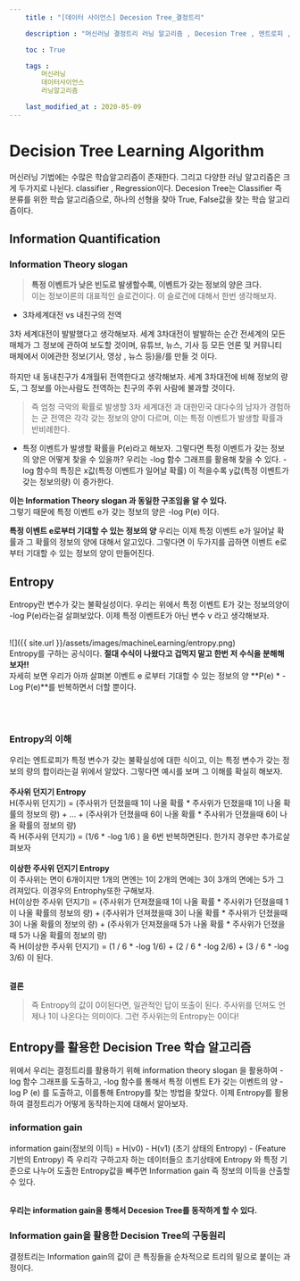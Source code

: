 ```yaml
---
    title : "[데이터 사이언스] Decesion Tree_결정트리"

    description : "머신러닝 결정트리 러닝 알고리즘 , Decesion Tree , 엔트로피 , Entopy"

    toc : True

    tags :
        머신러닝
        데이터사이언스
        러닝알고리즘

    last_modified_at : 2020-05-09
---
```

# Decision Tree Learning Algorithm 

머신러닝 기법에는 수많은 학습알고리즘이 존재한다. 그리고 다양한 러닝 알고리즘은 크게 두가지로 나뉜다. classifier , Regression이다. Decesion Tree는 Classifier 즉 분류를 위한 학습 알고리즘으로, 하나의 선형을 찾아 True, False값을 찾는 학습 알고리즘이다.

## Information Quantification

### Information Theory slogan

>**특정 이벤트가 낮은 빈도로 발생할수록, 이벤트가 갖는 정보의 양은 크다.**<br/>
이는 정보이론의 대표적인 슬로건이다. 이 슬로건에 대해서 한번 생각해보자. 


* 3차세계대전 vs 내친구의 전역

 3차 세계대전이 발발했다고 생각해보자. 세계 3차대전이 발발하는 순간 전세계의 모든 매체가 그 정보에 관하여 보도할 것이며, 유튜브, 뉴스, 기사 등 모든 언론 및 커뮤니티 매체에서 이에관한 정보(기사, 영상 , 뉴스 등)을/를 만들 것 이다.<br/><br/>
하지만 내 동내친구가 4개월뒤 전역한다고 생각해보자. 세계 3차대전에 비해 정보의 량도, 그 정보를 아는사람도 전역하는 친구의 주위 사람에 불과할 것이다. 

> 즉 엄청 극악의 확률로 발생할 3차 세계대전 과 대한민국 대다수의 남자가 경험하는 군 전역은 각각 갖는 정보의 양이 다르며, 이는 특정 이벤트가 발생할 확률과 반비례한다.  

* 특정 이벤트가 발생할 확률을 P(e)라고 해보자. 그렇다면 특정 이벤트가 갖는 정보의 양은 어떻게 찾을 수 있을까?
우리는 -log 함수 그래프를 활용해 찾을 수 있다. -log 함수의 특징은 x값(특정 이벤트가 일어날 확률) 이 적을수록 y값(특정 이벤트가 갖는 정보의량) 이 증가한다. <br/>

**이는 Information Theory slogan 과 동일한 구조임을 알 수 있다.**<br/>
그렇기 때문에 특정 이벤트 e가 갖는 정보의 양은 -log P(e) 이다.

**특정 이벤트 e로부터 기대할 수 있는 정보의 양**
우리는 이제 특정 이벤트 e가 일어날 확률과 그 확률의 정보의 양에 대해서 알고있다. 그렇다면 이 두가지를 곱하면 이벤트 e로부터 기대할 수 있는 정보의 양이 만들어진다.
## Entropy

Entropy란 변수가 갖는 불확실성이다. 우리는 위에서 특정 이벤트 E가 갖는 정보의양이 -log P(e)라는걸 살펴보았다. 이제 특정 이벤트E가 아닌 변수 v 라고 생각해보자.<br/><br/>

![]({{ site.url }}/assets/images/machineLearning/entropy.png)<br/>
Entropy를 구하는 공식이다. **절대 수식이 나왔다고 겁먹지 말고 한번 저 수식을 분해해보자!!**<br/>
자세히 보면 우리가 아까 살펴본 이벤트 e 로부터 기대할 수 있는 정보의 양 **P(e) * -Log P(e)**를 반복하면서 더할 뿐이다.

<br/><br/>
### Entropy의 이해

우리는 엔트로피가 특정 변수가 갖는 불확실성에 대한 식이고, 이는 특정 변수가 갖는 정보의 량의 합이라는걸 위에서 알았다. 그렇다면 예시를 보며 그 이해를 확실히 해보자.<br/>
<br/>
**주사위 던지기 Entropy**<br/>
H(주사위 던지기)  = (주사위가 던졌을때 1이 나올 확률 * 주사위가 던졌을때 1이 나올 확률의 정보의 량) + ... + (주사위가 던졌을때 6이 나올 확률 * 주사위가 던졌을때 6이 나올 확률의 정보의 량)
<br/>
즉 H(주사위 던지기) = (1/6 * -log 1/6 ) 을 6번 반복하면된다. 한가지 경우만 추가로살펴보자
<br/>
<br/>
**이상한 주사위 던지기 Entropy**<br/>
이 주사위는 면이 6개이지만 1개의 면엔는 1이 2개의 면에는 3이 3개의 면에는 5가 그려져있다. 이경우의 Entrophy또한 구해보자.
<br/>
H(이상한 주사위 던지기) = (주사위가 던져졌을때 1이 나올 확률 * 주사위가 던졌을때 1이 나올 확률의 정보의 량) + (주사위가 던져졌을때 3이 나올 확률 * 주사위가 던졌을때 3이 나올 확률의 정보의 량) + (주사위가 던져졌을때 5가 나올 확률 * 주사위가 던졌을때 5가 나올 확률의 정보의 량)
<br/>
즉 H(이상한 주사위 던지기) = (1 / 6 * -log 1/6) + (2 / 6 * -log 2/6) + (3 / 6 * -log 3/6)  이 된다. 

<br/>**결론**<br/>
>즉 Entropy의 값이 0이된다면, 일관적인 답이 또출이 된다. 주사위를 던져도 언제나 1이 나온다는 의미이다. 그런 주사위는의 Entropy는 0이다!

## Entropy를 활용한 Decision Tree 학습 알고리즘
위에서 우리는 결정트리를 활용하기 위해 information theory slogan 을 활용하여  -log 함수 그래프를 도출하고, -log 함수를 통해서 특정 이벤트 E가 갖는 이벤트의 양 -log P (e) 를 도출하고, 이를통해 Entropy를 찾는 방법을 찾았다. 이제 Entropy를 활용하여 결정트리가 어떻게 동작하는지에 대해서 알아보자.

### information gain
information gain(정보의 이득) = H(v0) - H(v1) (초기 상태의 Entropy) - (Feature 기반의 Entropy) 즉 우리각 구하고자 하는 데이터들으 초기상태에 Entropy 와 특정 기준으로 나누어 도출한 Entropy값을 빼주면 Information gain 즉 정보의 이득을 산출할 수 있다.

<br/>**우리는 information gain을 통해서 Decesion Tree를 동작하게 할 수 있다.**

### Information gain을 활용한 Decision Tree의 구동원리
결정트리는 Information gain의 값이 큰 특징들을 순차적으로 트리의 밑으로 붙이는 과정이다. 



